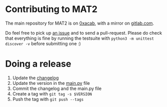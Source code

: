 # Contributing to MAT2

The main repository for MAT2 is on [0xacab]( https://0xacab.org/jvoisin/mat2 ),
with a mirror on [gitlab.com]( https://gitlab.com/jvoisin/mat2 ).

Do feel free to pick up [an issue]( https://0xacab.org/jvoisin/mat2/issues )
and to send a pull-request. Please do check that everything is fine by running the
testsuite with `python3 -m unittest discover -v` before submitting one :)

# Doing a release

1. Update the [changelog](https://0xacab.org/jvoisin/mat2/blob/master/CHANGELOG.md)
2. Update the version in the [main.py](https://0xacab.org/jvoisin/mat2/blob/master/main.py) file
3. Commit the changelog and the main.py file
4. Create a tag with `git tag -s $VERSION`
5. Push the tag with `git push --tags`
